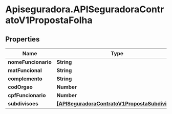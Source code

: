 # Apiseguradora.APISeguradoraContratoV1PropostaFolha

## Properties
Name | Type | Description | Notes
------------ | ------------- | ------------- | -------------
**nomeFuncionario** | **String** |  | [optional] 
**matFuncional** | **String** |  | [optional] 
**complemento** | **String** |  | [optional] 
**codOrgao** | **Number** |  | [optional] 
**cpfFuncionario** | **Number** |  | [optional] 
**subdivisoes** | [**[APISeguradoraContratoV1PropostaSubdivisao]**](APISeguradoraContratoV1PropostaSubdivisao.md) |  | [optional] 


